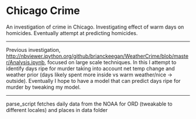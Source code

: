 # Chicago Crime
An investigation of crime in Chicago. Investigating effect of warm days on homicides. Eventually attempt at predicting homicides. 
____
Previous investigation, http://nbviewer.ipython.org/github/brianckeegan/WeatherCrime/blob/master/Analysis.ipynb, focused on large scale techniques. In this I attempt to identify days ripe for murder taking into account net temp change and weather prior (days likely spent more inside vs warm weather/nice -> outside). Eventually I hope to have a model that can predict days ripe for murder by tweaking my model. 
_____
parse_script fetches daily data from the NOAA for ORD (tweakable to different locales) and places in data folder

